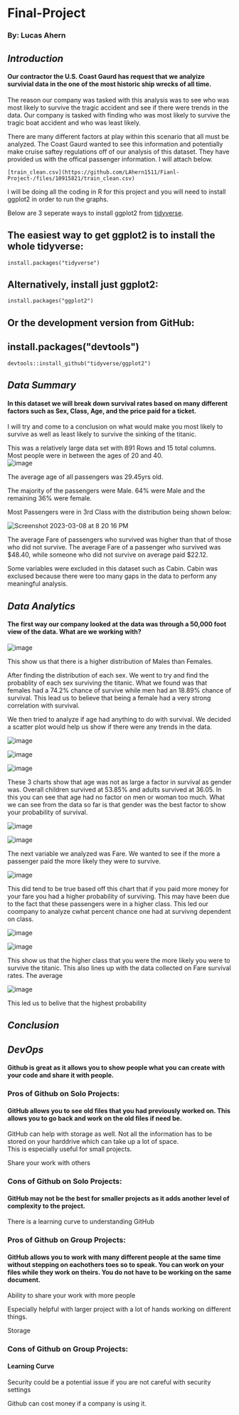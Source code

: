 # Final-Project
### By: Lucas Ahern

## _Introduction_

#### Our contractor the U.S. Coast Gaurd has request that we analyize survivial data in the one of the most historic ship wrecks of all time.
The reason our company was tasked with this analysis was to see who was most likely to survive the tragic accident and see if there were trends in the data.  Our company is tasked with finding who was most likely to survive the tragic boat accident and who was least likely.  

There are many different factors at play within this scenario that all must be analyzed.  The Coast Gaurd wanted to see this information and potentially make cruise saftey regulations off of our analysis of this dataset.  They have provided us with the offical passenger information.  I will attach below.

``` install
[train_clean.csv](https://github.com/LAhern1511/Fianl-Project-/files/10915821/train_clean.csv)
```

I will be doing all the coding in R for this project and you will need to install ggplot2 in order to run the graphs. 

Below are 3 seperate ways to install ggplot2 from [tidyverse](https://ggplot2.tidyverse.org/).

## The easiest way to get ggplot2 is to install the whole tidyverse:
``` install
install.packages("tidyverse")
```

## Alternatively, install just ggplot2:
``` install
install.packages("ggplot2")
```

## Or the development version from GitHub:
## install.packages("devtools")
``` install
devtools::install_github("tidyverse/ggplot2")
```

## _Data Summary_

#### In this dataset we will break down survival rates based on many different factors such as Sex, Class, Age, and the price paid for a ticket.
I will try and come to a conclusion on what would make you most likely to survive as well as least likely to survive the sinking of the titanic.

This was a relatively large data set with 891 Rows and 15 total columns. Most people were in between the ages of 20 and 40.   
![image](https://user-images.githubusercontent.com/125223791/223890075-352009cc-8b92-47f3-b3d3-2615fe97eff5.png)

The average age of all passengers was 29.45yrs old.

The majority of the passengers were Male.  64% were Male and the remaining 36% were female.

Most Passengers were in 3rd Class with the distribution being shown below:

![Screenshot 2023-03-08 at 8 20 16 PM](https://user-images.githubusercontent.com/125223791/223890563-650ca2db-b2e7-4a2d-bf1c-6aad4825d4cb.png)

The average Fare of passengers who survived was higher than that of those who did not survive.  The average Fare of a passenger who survived was $48.40, while someone who did not survive on average paid $22.12.

Some variables were excluded in this dataset such as Cabin.  Cabin was exclused because there were too many gaps in the data to perform any meaningful analysis.  

## _Data Analytics_

#### The first way our company looked at the data was through a 50,000 foot view of the data.  What are we working with?
![image](https://user-images.githubusercontent.com/125223791/223897238-779b604c-bdf0-4f16-a164-3c0b6a84a899.png)

This show us that there is a higher distribution of Males than Females.  

After finding the distribution of each sex.  We went to try and find the probablity of each sex surviving the titanic.  What we found was that females had a 74.2% chance of survive while men had an 18.89% chance of survival.  This lead us to believe that being a female had a very strong correlation with survival.  

We then tried to analyze if age had anything to do with survival. We decided a scatter plot would help us show if there were any trends in the data.

![image](https://user-images.githubusercontent.com/125223791/223898065-da010c6e-38f3-4916-93fe-cbc705db3ad8.png)

![image](https://user-images.githubusercontent.com/125223791/223898231-fcf87a2d-3661-4b8b-b7cb-9ee8292e38df.png)

![image](https://user-images.githubusercontent.com/125223791/223898276-8edd01ff-1697-42b9-afdb-b0d25906934b.png)

These 3 charts show that age was not as large a factor in survival as gender was. Overall children survived at 53.85% and adults survived at 36.05.  In this you can see that age had no factor on men or woman too much.  What we can see from the data so far is that gender was the best factor to show your probability of survival.

![image](https://user-images.githubusercontent.com/125223791/223899229-59b6d43a-31fd-4ed0-a1da-1ee83516e025.png)

![image](https://user-images.githubusercontent.com/125223791/223901272-5bda804c-b31e-476f-ac1d-57140611f1a0.png)


The next variable we analyzed was Fare.  We wanted to see if the more a passenger paid the more likely they were to survive.  

![image](https://user-images.githubusercontent.com/125223791/223899681-a1b1ac9b-7a1d-496f-b9e2-f3acdb2095c1.png)

This did tend to be true based off this chart that if you paid more money for your fare you had a higher probability of surviving.  This may have been due to the fact that these passengers were in a higher class.  This led our coompany to analyze cwhat percent chance one had at survivng dependent on class.

![image](https://user-images.githubusercontent.com/125223791/223900354-e1d29b7f-8b36-4f2a-a016-393f82d98aa6.png)

![image](https://user-images.githubusercontent.com/125223791/223900551-e0006fd9-2b0b-4609-90c1-05dd43e9f5b0.png)


This show us that the higher class that you were the more likely you were to survive the titanic.  This also lines up with the data collected on Fare survival rates.  The average 

![image](https://user-images.githubusercontent.com/125223791/223901762-3a39aa84-2659-46ae-b511-eda9802bd1ac.png)


This led us to belive that the highest probability 


## _Conclusion_



## _DevOps_

#### Github is great as it allows you to show people what you can create with your code and share it with people.

### Pros of Github on Solo Projects:

####  GitHub allows you to see old files that you had previously worked on.  This allows you to go back and work on the old files if need be.  
  
   GitHub can help with storage as well. Not all the information has to be stored on your harddrive which can take up a lot of space.  
   This is especially   useful for small projects.  
   
   Share your work with others
  

### Cons of Github on Solo Projects:

#### GitHub may not be the best for smaller projects as it adds another level of complexity to the project.

   There is a learning curve to understanding GitHub

 
### Pros of Github on Group Projects:

#### GitHub allows you to work with many different people at the same time without stepping on eachothers toes so to speak.  You can work on your files while they work on theirs.  You do not have to be working on the same document.

   Ability to share your work with more people
   
   Especially helpful with larger project with a lot of hands working on different things.
   
   Storage
   

### Cons of Github on Group Projects:

#### Learning Curve

   Security could be a potential issue if you are not careful with security settings
   
   Github can cost money if a company is using it.
   
   
